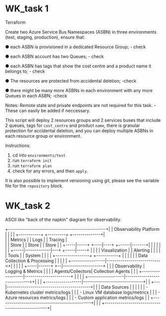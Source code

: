 # WK_task 1

Terraform

Create two Azure Service Bus Namespaces (ASBN) in three environments (test, staging, production), ensure that: 

● each ASBN is provisioned in a dedicated Resource Group;  - check

● each ASBN account has two Queues; - check

● each ASBN has tags that show the cost centre and a product name it belongs to; - check

● The resources are protected from accidental deletion; -check

● there might be many more ASBNs in each environment with any more Queues in each ASBN;  -check

Notes:
Remote state and private endpoints are not required for this task. - These can easily be added if neccessary.

This script will deploy 2 resources groups and 2 services buses that include 2 queues, tags for `cost_centre` and product `name`, there is granular protection for accidental deletion, and you can deploy multiple ASBNs in each resource group or environment.

Instructions:
1. cd into `environments/test`
2. run `terraform init`
3. run `terraform plan`
4. check for any errors, and then `apply`.

It is also possible to implement versioning using git, please see the variable file for the `repository` block.


# WK_task 2

ASCII like "back of the napkin" diagram for observability. 

+-------------------------------------------------+|
|             Observability Platform               |
|                                                  |
|  +-----------+    +---------+    +--------------+|  
|  |  Metrics  |    |   Logs  |    |  Tracing      |  
|  |   Store   |    |   Store |    |  Store        |
|  +-----|-----+    +----|----+    +------|-------+|
|        |              |               |          |
|  +-----|-------------|---+    +-----|-----+      |
|  |     |   Visualization |    |  Alerting |      |
|  |     |      Tools      |    |  System   |      |
|  |     +-----------------+    +-----------+      |
|  |                                               |
|  |          Data Collection & Processing         |
|  |                                               |
|  +-----------------|---------------------------=+|
|                      |                           |
|  +-----|------+    +--|--------------------+     |
|  |  Observability    |  Logging & Metrics   |    |
|  |  Agents/Collectors|  Collection Agents   |    |
|  +------------------|-----------------------+    |
|                    |                             |
+------------------|-----------------------------=+|
                   |                               |
+------------------|------------------------------+|
|  +---|------------------------------------------+|
|  |  Data Sources                                 |
|  |                                               |
|  |  - Kubernetes cluster metrics/logs            |
|  |  - Linux VM database logs/metrics             |
|  |  - Azure resources metrics/logs               |
|  |  - Custom application metrics/logs            |
|  +----------------------------------------------+|
|                                                  |
+-------------------------------------------------+|

